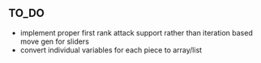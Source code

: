 ## TO_DO

- implement proper first rank attack support rather than iteration based move gen for sliders
- convert individual variables for each piece to array/list
